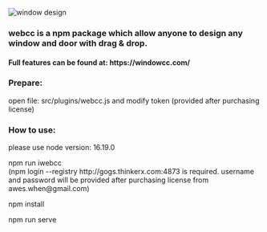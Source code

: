 ![window design](https://webcc-pro.thinkerx.com/official_website/resource/home_pic9.gif)
<h3>webcc is a npm package which allow anyone to design any window and door with drag & drop.</h3>
<h4>Full features can be found at: https://windowcc.com/</h4>

<h3>Prepare:</h3>
<p>open file: src/plugins/webcc.js and modify token (provided after purchasing license)</p>

<h3>How to use:</h3>
<p>please use node version: 16.19.0</p>
<p>npm run iwebcc   </br>(npm login --registry http://gogs.thinkerx.com:4873 is required. username and password will be provided after purchasing license from awes.when@gmail.com)</p>
<p>npm install</p>
<p>npm run serve</p>

